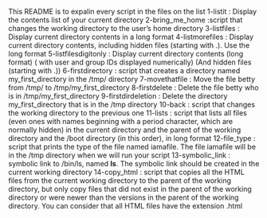 This README is to expalin every script in the files on the list
1-listit : Display the contents list of your current directory
2-bring_me_home :script that changes the working directory to the user’s home directory
3-listfiles : Display current directory contents in a long format
4-listmorefiles : Display current directory contents, including hidden files (starting with .). Use the long format
5-listfilesdigitonly : Display current directory contents (long format) ( with user and group IDs displayed numerically) (And hidden files (starting with .))
6-firstdirectory : script that creates a directory named my_first_directory in the /tmp/ directory
7-movethatfile : Move the file betty from /tmp/ to /tmp/my_first_directory
8-firstdelete : Delete the file betty who is in /tmp/my_first_directory
9-firstdirdeletion : Delete the directory my_first_directory that is in the /tmp directory
10-back : script that changes the working directory to the previous one
11-lists : script that lists all files (even ones with names beginning with a period character, which are normally hidden) in the current directory and the parent of the working directory and the /boot directory (in this order), in long format
12-file_type : script that prints the type of the file named iamafile. The file iamafile will be in the /tmp directory when we will run your script
13-symbolic_link : symbolic link to /bin/ls, named __ls__. The symbolic link should be created in the current working directory
14-copy_html : script that copies all the HTML files from the current working directory to the parent of the working directory, but only copy files that did not exist in the parent of the working directory or were newer than the versions in the parent of the working directory.
You can consider that all HTML files have the extension .html


